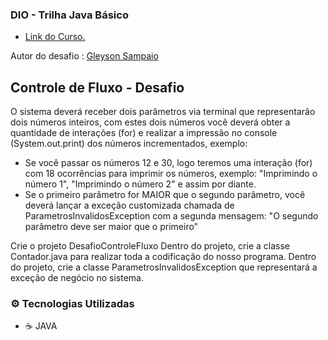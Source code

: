 ### DIO - Trilha Java Básico
- <a href= https://web.dio.me/track/formacao-java-developer target="_blank"> Link do Curso.</a>

Autor do desafio : <a href = https://github.com/glysns target = "_blank">Gleyson Sampaio</a>


## Controle de Fluxo - Desafio

O sistema deverá receber dois parâmetros via terminal que representarão dois números inteiros, com estes dois números você deverá obter a quantidade de interações (for) e realizar a impressão no console (System.out.print) dos números incrementados, exemplo:

- Se você passar os números 12 e 30, logo teremos uma interação (for) com 18 ocorrências para imprimir os números, exemplo: "Imprimindo o número 1", "Imprimindo o número 2" e assim por diante.
- Se o primeiro parâmetro for MAIOR que o segundo parâmetro, você deverá lançar a exceção customizada chamada de ParametrosInvalidosException com a segunda mensagem: "O segundo parâmetro deve ser maior que o primeiro"

Crie o projeto DesafioControleFluxo
Dentro do projeto, crie a classe Contador.java para realizar toda a codificação do nosso programa.
Dentro do projeto, crie a classe ParametrosInvalidosException que representará a exceção de negócio no sistema.

### ⚙️ Tecnologias Utilizadas
- ☕ JAVA

